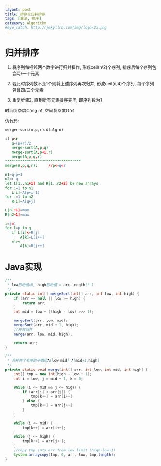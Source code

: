 ```yaml
---
layout: post
title: 排序之归并排序
tags: [算法, 排序]
category: Algorithm
#eye_catch: http://jekyllrb.com/img/logo-2x.png
---
```


<script type="text/javascript" src="http://cdn.mathjax.org/mathjax/latest/MathJax.js?config=default"></script>

# 归并排序

1. 将序列每相邻两个数字进行归并操作, 形成ceil(n/2)个序列, 排序后每个序列包含两/一个元素

2. 若此时序列数不是1个则将上述序列再次归并, 形成ceil(n/4)个序列, 每个序列包含四/三个元素

3. 重复步骤2, 直到所有元素排序完毕, 即序列数为1

时间复杂度O(nlg n), 空间复杂度O(n)

<!--more-->
<!--more-->

伪代码:

```md
merger-sort(A,p,r):O(nlg n)

if p<r
   q=(p+r)/2
   merge-sort(A,p,q)
   merge-sort(A,p+1,r)
   merge(A,p,q,r)
***********************************
merge(A,p,q,r):     //p<=q<r

n1=q-p+1
n2=r-q
let L[1..n1+1] and R[1..n2+2] be new arrays
for i=1 to n1
   L[i]=A[p+i-1]
for i=1 to n2
   R[i]=A[q+j]

L[n1+1]=max
R[n2+1]=max

i=j=1
for k=p to q
   if L[i]<=R[j]
       A[k]=L[i++]
   else
       A[k]=R[j++]
```

# Java实现

```java
/**
 * low初始值=0, high初始值 = arr.length()-1
 */
private static int[] mergeSort(int[] arr, int low, int high) {
    if (arr == null || low >= high) {
        return arr;
    }
    int mid = low + ((high - low) >>> 1);

    mergeSort(arr, low, mid);
    mergeSort(arr, mid + 1, high);
    //左右归并
    merge(arr, low, mid, high);

    return arr;
}

/**
 * 合并两个有序的子数组A[low,mid] A[mid+1,high]
 */
private static void merge(int[] arr, int low, int mid, int high) {
    int[] tmp = new int[high - low + 1];
    int i = low, j = mid + 1, k = 0;

    while (i <= mid && j <= high) {
        if (arr[i] < arr[j]) {
            tmp[k++] = arr[i++];
        } else {
            tmp[k++] = arr[j++];
        }
    }

    while (i <= mid) {
        tmp[k++] = arr[i++];
    }
    while (j <= high) {
        tmp[k++] = arr[j++];
    }
    //copy tmp into arr from low limit (high-low+1)
    System.arraycopy(tmp, 0, arr, low, tmp.length);
}
```
